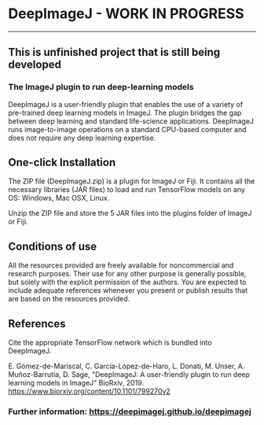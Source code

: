 # DeepImageJ - WORK IN PROGRESS
---
This is unfinished project that is still being developed
---
### The ImageJ plugin to run deep-learning models

DeepImageJ is a user-friendly plugin that enables the use of a variety of pre-trained deep learning models in ImageJ. The plugin bridges the gap between deep learning and standard life-science applications. DeepImageJ runs image-to-image operations on a standard CPU-based computer and does not require any deep learning expertise.

## One-click Installation
The ZIP file (DeepImageJ.zip) is a plugin for ImageJ or Fiji. It contains all the necessary libraries (JAR files) to load and run TensorFlow models on any OS: Windows, Mac OSX, Linux.

Unzip the ZIP file and store the 5 JAR files into the plugins folder of ImageJ or Fiji.

## Conditions of use
All the resources provided are freely available for noncommercial and research purposes. Their use for any other purpose is generally possible, but solely with the explicit permission of the authors. You are expected to include adequate references whenever you present or publish results that are based on the resources provided.

## References
Cite the appropriate TensorFlow network which is bundled into DeepImageJ.


E. Gómez-de-Mariscal, C. García-López-de-Haro, L. Donati, M. Unser, A. Muñoz-Barrutia, D. Sage, "DeepImageJ: A user-friendly plugin to run deep learning models in ImageJ" BioRxiv, 2019.
https://www.biorxiv.org/content/10.1101/799270v2

### Further information: https://deepimagej.github.io/deepimagej
